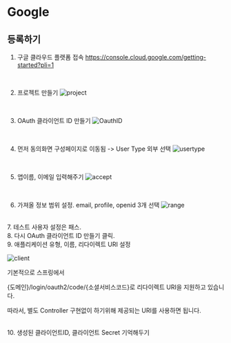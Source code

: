 # Google

## 등록하기

1. 구글 클라우드 플랫폼 접속
https://console.cloud.google.com/getting-started?pli=1
</br>

2. 프로젝트 만들기
![project](../../images/Spring/googleproject.png)

</br>

3. OAuth 클라이언트 ID 만들기
![OauthID](../../images/Spring/OAuthid.png)

<br>

4. 먼저 동의화면 구성페이지로 이동됨 -> User Type 외부 선택
![usertype](../../images/Spring/userType.png)

</br>

5. 앱이름, 이메일 입력해주기
![accept](../../images/Spring/accept.png)

</br>

6. 가져올 정보 범위 설정. email, profile, openid 3개 선택
![range](../../images/Spring/range.png)
</br>
7. 테스트 사용자 설정은 패스. 


</br>
8. 다시 OAuth 클라이언트 ID 만들기 클릭.


</br>
9. 애플리케이션 유형, 이름, 리다이렉트 URI 설정

![client](../../images/Spring/client.png)


기본적으로 스프링에서 

{도메인}/login/oauth2/code/{소셜서비스코드}로 리다이렉트 URI을 지원하고 있습니다. 

따라서, 별도 Controller 구현없이 하기위해 제공되는 URI를 사용하면 됩니다. 

</br>
10.  생성된 클라이언트ID, 클라이언트 Secret 기억해두기